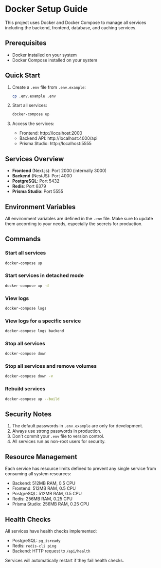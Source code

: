 # Docker Setup Guide

This project uses Docker and Docker Compose to manage all services including the backend, frontend, database, and caching services.

## Prerequisites

- Docker installed on your system
- Docker Compose installed on your system

## Quick Start

1. Create a `.env` file from `.env.example`:
   ```bash
   cp .env.example .env
   ```

2. Start all services:
   ```bash
   docker-compose up
   ```

3. Access the services:
   - Frontend: http://localhost:2000
   - Backend API: http://localhost:4000/api
   - Prisma Studio: http://localhost:5555

## Services Overview

- **Frontend** (Next.js): Port 2000 (internally 3000)
- **Backend** (NestJS): Port 4000
- **PostgreSQL**: Port 5432
- **Redis**: Port 6379
- **Prisma Studio**: Port 5555

## Environment Variables

All environment variables are defined in the `.env` file. Make sure to update them according to your needs, especially the secrets for production.

## Commands

### Start all services
```bash
docker-compose up
```

### Start services in detached mode
```bash
docker-compose up -d
```

### View logs
```bash
docker-compose logs
```

### View logs for a specific service
```bash
docker-compose logs backend
```

### Stop all services
```bash
docker-compose down
```

### Stop all services and remove volumes
```bash
docker-compose down -v
```

### Rebuild services
```bash
docker-compose up --build
```

## Security Notes

1. The default passwords in `.env.example` are only for development.
2. Always use strong passwords in production.
3. Don't commit your `.env` file to version control.
4. All services run as non-root users for security.

## Resource Management

Each service has resource limits defined to prevent any single service from consuming all system resources:
- Backend: 512MB RAM, 0.5 CPU
- Frontend: 512MB RAM, 0.5 CPU
- PostgreSQL: 512MB RAM, 0.5 CPU
- Redis: 256MB RAM, 0.25 CPU
- Prisma Studio: 256MB RAM, 0.25 CPU

## Health Checks

All services have health checks implemented:
- PostgreSQL: `pg_isready`
- Redis: `redis-cli ping`
- Backend: HTTP request to `/api/health`

Services will automatically restart if they fail health checks.